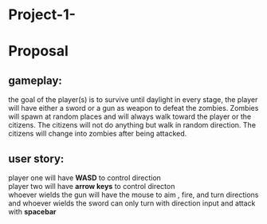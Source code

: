 # Project-1-

Proposal
========
gameplay:
---------
the goal of the player(s) is to survive until daylight in every stage, the player will have either a sword or a gun as weapon to defeat the zombies. Zombies will spawn at random places and will always walk toward the player or the citizens. The citizens will not do anything but walk in random direction. The citizens will change into zombies after being attacked. 

user story:
-----------
player one will have **WASD** to control direction    
player two will have **arrow keys** to control directon  
whoever wields the gun will have the mouse to aim , fire, and turn directions and whoever wields the sword can only turn with direction input and attack with **spacebar**
